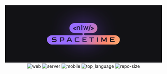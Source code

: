 <div align="center">

![Project Image](.github/spacetime.png)
![web] ![server] ![mobile] ![top_language] ![repo-size]

</div>

[web]: https://img.shields.io/badge/web-React-312544?style=flat-square&labelColor=121214
[server]: https://img.shields.io/badge/server-Node.js-312544?style=flat-square&labelColor=121214
[mobile]: https://img.shields.io/badge/mobile-React%20Native-312544?style=flat-square&labelColor=121214
[top_language]: https://img.shields.io/github/languages/top/iancmilan/spacetime?style=flat-square&color=312544&labelColor=121214
[repo-size]: https://img.shields.io/github/repo-size/iancmilan/spacetime?style=flat-square&color=312544&labelColor=121214
